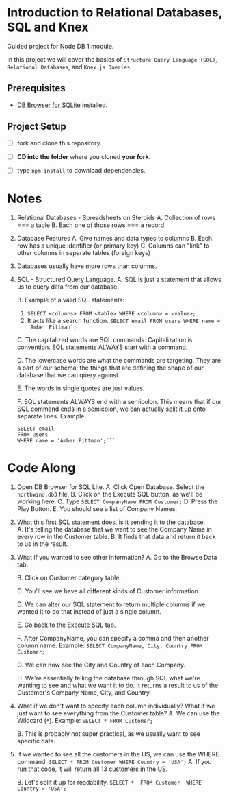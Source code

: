 # Introduction to Relational Databases, SQL and Knex

Guided project for Node DB 1 module.

In this project we will cover the basics of `Structure Query Language (SQL)`, `Relational Databases`, and `Knex.js Queries`.

## Prerequisites

- [DB Browser for SQLite](https://sqlitebrowser.org) installed.

## Project Setup

- [ ] fork and clone this repository.
- [ ] **CD into the folder** where you cloned **your fork**.
- [ ] type `npm install` to download dependencies.


# Notes
1. Relational Databases - Spreadsheets on Steroids
    A. Collection of rows === a table
    B. Each one of those rows === a record
2. Database Features
    A. Give names and data types to columns
    B. Each row has a unique identifier (or primary key)
    C. Columns can "link" to other columns in separate tables (foreign keys)
3. Databases usually have more rows than columns.
4. SQL - Structured Query Language. 
    A. SQL is just a statement that allows us to query data from our database.

    B. Example of a valid SQL statements:
    1. `SELECT <columns> FROM <table> WHERE <column> = <value>;`
    2. It acts like a search function. 
        `SELECT email FROM users WHERE name = 'Amber Pittman';`
    
    C. The capitalized words are SQL commands. Capitalization is convention. SQL statements ALWAYS start with a command. 
    
    D. The lowercase words are what the commands are targeting. They are a part of our schema; the things that are defining the shape of our database that we can query against.
    
    E. The words in single quotes are just values. 
    
    F. SQL statements ALWAYS end with a semicolon. This means that if our SQL command ends in a semicolon, we can actually split it up onto separate lines. Example: 
    ```
    SELECT email 
    FROM users
    WHERE name = 'Amber Pittman';```

# Code Along
1. Open DB Browser for SQL Lite. 
    A. Click Open Database. Select the `northwind.db3` file. 
    B. Click on the Execute SQL button, as we'll be working here. 
    C. Type `SELECT CompanyName FROM Customer;`
    D. Press the Play Button. 
    E. You should see a list of Company Names. 
2. What this first SQL statement does, is it sending it to the database.    
    A. It's telling the database that we want to see the Company Name in every row in the Customer table. 
    B. It finds that data and return it back to us in the result.
3. What if you wanted to see other information?
    A. Go to the Browse Data tab.
    
    B. Click on Customer category table.
    
    C. You'll see we have all different kinds of Customer information.
    
    D. We can alter our SQL statement to return multiple columns if we wanted it to do that instead of just a single column. 
    
    E. Go back to the Execute SQL tab. 
    
    F. After CompanyName, you can specify a comma and then another column name. Example:
    `SELECT CompanyName, City, Country FROM Customer;`
    
    G. We can now see the City and Country of each Company. 

    H. We're essentially telling the database through SQL what we're wanting to see and what we want it to do. It returns a result to us of the Customer's Company Name, City, and Country. 
4. What if we don't want to specify each column individually? What if we just want to see everything from the Customer table? 
    A. We can use the Wildcard (`*`). Example:
    `SELECT * FROM Customer;`
   
    B. This is probably not super practical, as we usually want to see specific data. 
5. If we wanted to see all the customers in the US, we can use the WHERE command. 
    `SELECT * FROM Customer WHERE Country = 'USA';`
    A. If you run that code, it will return all 13 customers in the US.

    B. Let's split it up for readability.
        ```
        SELECT * 
        FROM Customer 
        WHERE Country = 'USA'; ```